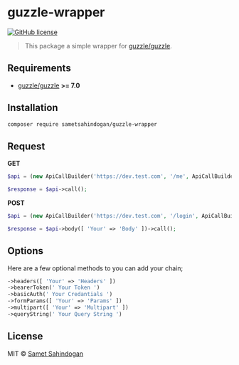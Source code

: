 # guzzle-wrapper

[![GitHub license](https://img.shields.io/badge/license-MIT-brightgreen.svg?style=flat-square)](https://raw.githubusercontent.com/sametsahindogan/guzzle-wrapper/master/LICENSE)

> This package a simple wrapper for [guzzle/guzzle](https://github.com/guzzle/guzzle).

## Requirements

- [guzzle/guzzle](https://github.com/guzzle/guzzle) **>= 7.0**

## Installation

```bash
composer require sametsahindogan/guzzle-wrapper
```

## Request
**GET**

```php
$api = (new ApiCallBuilder('https://dev.test.com', '/me', ApiCallBuilder::HTTP_GET));

$response = $api->call();
```

**POST**
```php
$api = (new ApiCallBuilder('https://dev.test.com', '/login', ApiCallBuilder::HTTP_POST));

$response = $api->body([ 'Your' => 'Body' ])->call();
```

## Options

Here are a few optional methods to you can add your chain;
```php
->headers([ 'Your' => 'Headers' ])
->bearerToken(' Your Token ')
->basicAuth(' Your Credantials ')
->formParams([ 'Your' => 'Params' ])
->multipart([ 'Your' => 'Multipart' ])
->queryString(' Your Query String ')
```


## License
MIT © [Samet Sahindogan](https://github.com/sametsahindogan/laravel-jwtredis/blob/master/LICENSE)
